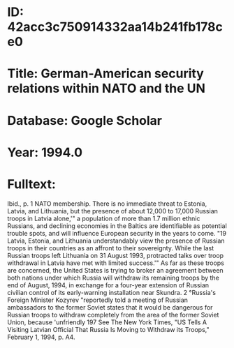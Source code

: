 # ID: 42acc3c750914332aa14b241fb178ce0
# Title: German-American security relations within NATO and the UN
# Database: Google Scholar
# Year: 1994.0
# Fulltext:
Ibid.,
p. 1 NATO membership.
There is no immediate threat to Estonia, Latvia, and Lithuania, but the presence of about 12,000 to 17,000 Russian troops in Latvia alone,'" a population of more than 1.7 million ethnic Russians, and declining economies in the Baltics are identifiable as potential trouble spots, and will influence European security in the years to come.
"19 Latvia, Estonia, and Lithuania understandably view the presence of Russian troops in their countries as an affront to their sovereignty.
While the last Russian troops left Lithuania on 31 August 1993, protracted talks over troop withdrawal in Latvia have met with limited success.'"
As far as these troops are concerned, the United States is trying to broker an agreement between both nations under which Russia will withdraw its remaining troops by the end of August, 1994, in exchange for a four-year extension of Russian civilian control of its early-warning installation near Skundra.
2 °Russia's Foreign Minister Kozyrev "reportedly told a meeting of Russian ambassadors to the former Soviet states that it would be dangerous for Russian troops to withdraw completely from the area of the former Soviet Union, because 'unfriendly 197 See The New York Times, "US Tells A Visiting Latvian Official That Russia Is Moving to Withdraw its Troops," February 1, 1994, p. A4.